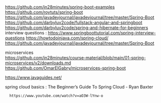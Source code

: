https://github.com/in28minutes/spring-boot-examples  
https://github.com/roytuts/spring-boot  
https://github.com/javadevjournal/javadevjournal/tree/master/Spring-Boot  
https://github.com/darbyluv2code/fullstack-angular-and-springboot  
https://github.com/darbyluv2code/spring-and-hibernate-for-beginners  
interview questions : https://www.springboottutorial.com/spring-interview-questions
https://howtodoinjava.com/spring-cloud/
https://github.com/javadevjournal/javadevjournal/tree/master/Spring-Boot


microservices  
https://github.com/in28minutes/course-material/blob/main/01-spring-microservices/v2/downloads.md
https://github.com/OmarElGabry/microservices-spring-boot

https://www.javaguides.net/  


spring cloud basics : The Beginner’s Guide To Spring Cloud - Ryan Baxter

      https://www.youtube.com/watch?v=aO3W-lYnw-o
